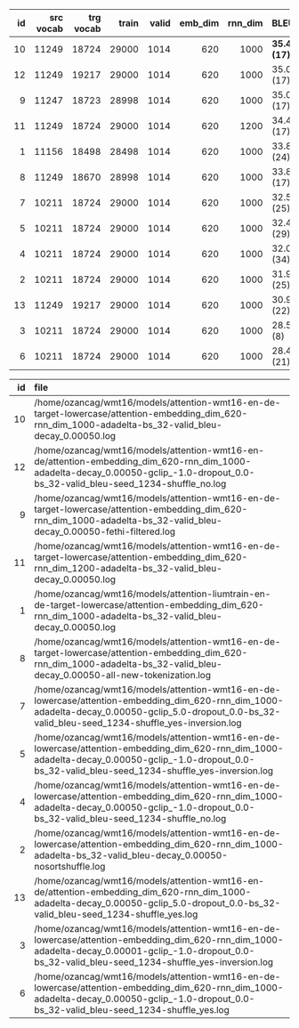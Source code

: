 |   id |   src vocab |   trg vocab |   train |   valid |   emb_dim |   rnn_dim | BLEU            | METEOR     | loss        |
|-----:|------------:|------------:|--------:|--------:|----------:|----------:|:----------------|:-----------|:------------|
|   10 |       11249 |       18724 |   29000 |    1014 |       620 |      1000 | **35.480 (17)** | 0.540 (17) | 28.125 (17) |
|   12 |       11249 |       19217 |   29000 |    1014 |       620 |      1000 | 35.090 (17)     | 0.534 (17) | 27.984 (17) |
|    9 |       11247 |       18723 |   28998 |    1014 |       620 |      1000 | 35.020 (17)     | 0.539 (17) | 27.967 (17) |
|   11 |       11249 |       18724 |   29000 |    1014 |       620 |      1200 | 34.420 (17)     | 0.541 (17) | 28.151 (17) |
|    1 |       11156 |       18498 |   28498 |    1014 |       620 |      1000 | 33.880 (24)     | 0.518 (24) | 28.386 (24) |
|    8 |       11249 |       18670 |   28998 |    1014 |       620 |      1000 | 33.830 (17)     | 0.544 (17) | 28.260 (17) |
|    7 |       10211 |       18724 |   29000 |    1014 |       620 |      1000 | 32.580 (25)     | 0.512 (25) | 28.055 (35) |
|    5 |       10211 |       18724 |   29000 |    1014 |       620 |      1000 | 32.450 (29)     | 0.504 (29) | 28.257 (29) |
|    4 |       10211 |       18724 |   29000 |    1014 |       620 |      1000 | 32.010 (34)     | -          | 30.293 (32) |
|    2 |       10211 |       18724 |   29000 |    1014 |       620 |      1000 | 31.970 (25)     | 0.496 (25) | 30.425 (25) |
|   13 |       11249 |       19217 |   29000 |    1014 |       620 |      1000 | 30.920 (22)     | 0.495 (22) | 28.462 (28) |
|    3 |       10211 |       18724 |   29000 |    1014 |       620 |      1000 | 28.500 (8)      | 0.476 (8)  | 29.872 (5)  |
|    6 |       10211 |       18724 |   29000 |    1014 |       620 |      1000 | 28.460 (21)     | 0.493 (21) | 28.995 (24) |

|   id | file                                                                                                                                                                                                   |
|-----:|:-------------------------------------------------------------------------------------------------------------------------------------------------------------------------------------------------------|
|   10 | /home/ozancag/wmt16/models/attention-wmt16-en-de-target-lowercase/attention-embedding_dim_620-rnn_dim_1000-adadelta-bs_32-valid_bleu-decay_0.00050.log                                                 |
|   12 | /home/ozancag/wmt16/models/attention-wmt16-en-de/attention-embedding_dim_620-rnn_dim_1000-adadelta-decay_0.00050-gclip_-1.0-dropout_0.0-bs_32-valid_bleu-seed_1234-shuffle_no.log                      |
|    9 | /home/ozancag/wmt16/models/attention-wmt16-en-de-target-lowercase/attention-embedding_dim_620-rnn_dim_1000-adadelta-bs_32-valid_bleu-decay_0.00050-fethi-filtered.log                                  |
|   11 | /home/ozancag/wmt16/models/attention-wmt16-en-de-target-lowercase/attention-embedding_dim_620-rnn_dim_1200-adadelta-bs_32-valid_bleu-decay_0.00050.log                                                 |
|    1 | /home/ozancag/wmt16/models/attention-liumtrain-en-de-target-lowercase/attention-embedding_dim_620-rnn_dim_1000-adadelta-bs_32-valid_bleu-decay_0.00050.log                                             |
|    8 | /home/ozancag/wmt16/models/attention-wmt16-en-de-target-lowercase/attention-embedding_dim_620-rnn_dim_1000-adadelta-bs_32-valid_bleu-decay_0.00050-all-new-tokenization.log                            |
|    7 | /home/ozancag/wmt16/models/attention-wmt16-en-de-lowercase/attention-embedding_dim_620-rnn_dim_1000-adadelta-decay_0.00050-gclip_5.0-dropout_0.0-bs_32-valid_bleu-seed_1234-shuffle_yes-inversion.log  |
|    5 | /home/ozancag/wmt16/models/attention-wmt16-en-de-lowercase/attention-embedding_dim_620-rnn_dim_1000-adadelta-decay_0.00050-gclip_-1.0-dropout_0.0-bs_32-valid_bleu-seed_1234-shuffle_yes-inversion.log |
|    4 | /home/ozancag/wmt16/models/attention-wmt16-en-de-lowercase/attention-embedding_dim_620-rnn_dim_1000-adadelta-decay_0.00050-gclip_-1.0-dropout_0.0-bs_32-valid_bleu-seed_1234-shuffle_no.log            |
|    2 | /home/ozancag/wmt16/models/attention-wmt16-en-de-lowercase/attention-embedding_dim_620-rnn_dim_1000-adadelta-bs_32-valid_bleu-decay_0.00050-nosortshuffle.log                                          |
|   13 | /home/ozancag/wmt16/models/attention-wmt16-en-de/attention-embedding_dim_620-rnn_dim_1000-adadelta-decay_0.00050-gclip_5.0-dropout_0.0-bs_32-valid_bleu-seed_1234-shuffle_yes.log                      |
|    3 | /home/ozancag/wmt16/models/attention-wmt16-en-de-lowercase/attention-embedding_dim_620-rnn_dim_1000-adadelta-decay_0.00001-gclip_-1.0-dropout_0.0-bs_32-valid_bleu-seed_1234-shuffle_yes-inversion.log |
|    6 | /home/ozancag/wmt16/models/attention-wmt16-en-de-lowercase/attention-embedding_dim_620-rnn_dim_1000-adadelta-decay_0.00050-gclip_-1.0-dropout_0.0-bs_32-valid_bleu-seed_1234-shuffle_yes.log           |
